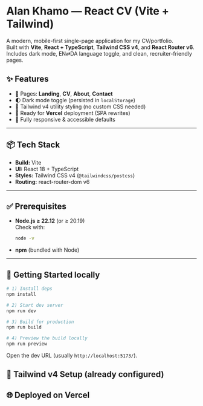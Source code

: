 # Alan Khamo — React CV (Vite + Tailwind)

A modern, mobile-first single-page application for my CV/portfolio.  
Built with **Vite**, **React + TypeScript**, **Tailwind CSS v4**, and **React Router v6**.  
Includes dark mode, EN⇄DA language toggle, and clean, recruiter-friendly pages.

## ✨ Features
- 💼 Pages: **Landing**, **CV**, **About**, **Contact**
- 🌓 Dark mode toggle (persisted in `localStorage`)
- 🎯 Tailwind v4 utility styling (no custom CSS needed)
- 🚀 Ready for **Vercel** deployment (SPA rewrites)
- 📱 Fully responsive & accessible defaults

---

## 📦 Tech Stack
- **Build:** Vite
- **UI:** React 18 + TypeScript
- **Styles:** Tailwind CSS v4 (`@tailwindcss/postcss`)
- **Routing:** react-router-dom v6
---

## ✅ Prerequisites
- **Node.js ≥ 22.12** (or ≥ 20.19)  
  Check with:
  ```bash
  node -v
  ```
- **npm** (bundled with Node)

---

## 🚀 Getting Started locally

```bash
# 1) Install deps
npm install

# 2) Start dev server
npm run dev

# 3) Build for production
npm run build

# 4) Preview the build locally
npm run preview
```

Open the dev URL (usually `http://localhost:5173/`).



## 🎨 Tailwind v4 Setup (already configured)

## 🌐 Deployed on Vercel


